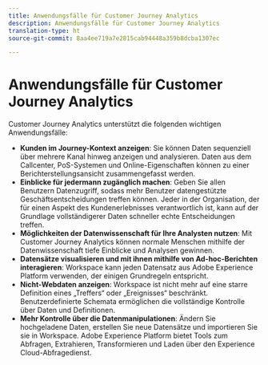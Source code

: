 ```yaml
---
title: Anwendungsfälle für Customer Journey Analytics
description: Anwendungsfälle für Customer Journey Analytics
translation-type: ht
source-git-commit: 8aa4ee719a7e2815cab94448a359b8dcba1307ec

---
```



# Anwendungsfälle für Customer Journey Analytics

Customer Journey Analytics unterstützt die folgenden wichtigen Anwendungsfälle:

* **Kunden im Journey-Kontext anzeigen**: Sie können Daten sequenziell über mehrere Kanal hinweg anzeigen und analysieren. Daten aus dem Callcenter, PoS-Systemen und Online-Eigenschaften können zu einer Berichterstellungsansicht zusammengefasst werden.
* **Einblicke für jedermann zugänglich machen**: Geben Sie allen Benutzern Datenzugriff, sodass mehr Benutzer datengestützte Geschäftsentscheidungen treffen können. Jeder in der Organisation, der für einen Aspekt des Kundenerlebnisses verantwortlich ist, kann auf der Grundlage vollständigerer Daten schneller echte Entscheidungen treffen.
* **Möglichkeiten der Datenwissenschaft für Ihre Analysten nutzen**: Mit Customer Journey Analytics können normale Menschen mithilfe der Datenwissenschaft tiefe Einblicke und Analysen gewinnen.
* **Datensätze visualisieren und mit ihnen mithilfe von Ad-hoc-Berichten interagieren**: Workspace kann jeden Datensatz aus Adobe Experience Platform verwenden, der einigen Grundregeln entspricht.
* **Nicht-Webdaten anzeigen**: Workspace ist nicht mehr auf eine starre Definition eines „Treffers“ oder „Ereignisses“ beschränkt. Benutzerdefinierte Schemata ermöglichen die vollständige Kontrolle über Daten und Definitionen.
* **Mehr Kontrolle über die Datenmanipulationen**: Ändern Sie hochgeladene Daten, erstellen Sie neue Datensätze und importieren Sie sie in Workspace. Adobe Experience Platform bietet Tools zum Abfragen, Extrahieren, Transformieren und Laden über den Experience Cloud-Abfragedienst.
